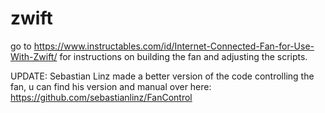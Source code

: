 # zwift
go to https://www.instructables.com/id/Internet-Connected-Fan-for-Use-With-Zwift/ for instructions on building the fan and adjusting the scripts. 

UPDATE: Sebastian Linz made a better version of the code controlling the fan, u can find his version and manual over here: https://github.com/sebastianlinz/FanControl 
